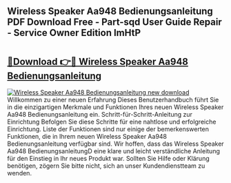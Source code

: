 ## Wireless Speaker Aa948 Bedienungsanleitung PDF Download Free - Part-sqd User Guide Repair - Service Owner Edition ImHtP

# <h2><a href="http://df35tux.blite.top/?on=Wireless+Speaker+Aa948+Bedienungsanleitung">🔗Download 👉🔴 Wireless Speaker Aa948 Bedienungsanleitung</a></h2>

[![Wireless Speaker Aa948 Bedienungsanleitung new download](https://i.imgur.com/lujVjoI.png)](http://df35tux.blite.top/?on=Wireless+Speaker+Aa948+Bedienungsanleitung)
Willkommen zu einer neuen Erfahrung Dieses Benutzerhandbuch führt Sie in die einzigartigen Merkmale und Funktionen Ihres neuen Wireless Speaker Aa948 Bedienungsanleitung ein. Schritt-für-Schritt-Anleitung zur Einrichtung Befolgen Sie diese Schritte für eine nahtlose und erfolgreiche Einrichtung. Liste der Funktionen sind nur einige der bemerkenswerten Funktionen, die in Ihrem neuen Wireless Speaker Aa948 Bedienungsanleitung verfügbar sind. Wir hoffen, dass das Wireless Speaker Aa948 BedienungsanleitungD eine klare und leicht verständliche Anleitung für den Einstieg in Ihr neues Produkt war. Sollten Sie Hilfe oder Klärung benötigen, zögern Sie bitte nicht, sich an unser Kundendienstteam zu wenden.
